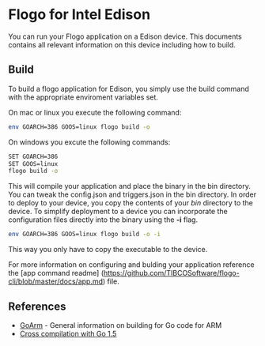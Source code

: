 # Flogo for Intel Edison 
You can run your Flogo application on a Edison device.  This documents contains all relevant information on this device including how to build.


## Build

To build a flogo application for Edison, you simply use the build command with the appropriate enviroment variables set.

On mac or linux you execute the following command:

```bash
env GOARCH=386 GOOS=linux flogo build -o
```

On windows you excute the following commands:

```bash
SET GOARCH=386
SET GOOS=linux
flogo build -o
```

This will compile your application and place the binary in the bin directory.   You can tweak the config.json and triggers.json in the bin directory.  In order to deploy to your device, you copy the contents of your *bin* directory to the device. To simplify deployment to a device you can incorporate the configuration files directly into the binary using the **-i** flag.

```bash
env GOARCH=386 GOOS=linux flogo build -o -i
```

This way you only have to copy the executable to the device.

  For more information on configuring and bulding your application reference the [app command readme] (https://github.com/TIBCOSoftware/flogo-cli/blob/master/docs/app.md) file.


## References
* [GoArm](https://github.com/golang/go/wiki/GoArm) - General information on building for Go code for ARM 
* [Cross compilation with Go 1.5](http://dave.cheney.net/2015/08/22/cross-compilation-with-go-1-5)
